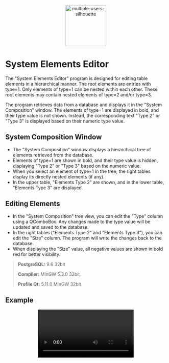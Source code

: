 
<p align="center">
  <a href="https://github.com/imitatehappiness/QtSystemElementEditor">
      <img width="128" alt="multiple-users-silhouette" src="https://cdn-icons-png.flaticon.com/512/9693/9693552.png">
  </a>
  <h3 align="center"></h3>
</p>

# System Elements Editor

The "System Elements Editor" program is designed for editing table elements in a hierarchical manner. The root elements are entries with type=1. Only elements of type=1 can be nested within each other. These root elements may contain nested elements of type=2 and/or type=3.

The program retrieves data from a database and displays it in the "System Composition" window. The elements of type=1 are displayed in bold, and their type value is not shown. Instead, the corresponding text "Type 2" or "Type 3" is displayed based on their numeric type value.

## System Composition Window

+ The "System Composition" window displays a hierarchical tree of elements retrieved from the database.
+ Elements of type=1 are shown in bold, and their type value is hidden, displaying "Type 2" or "Type 3" based on the numeric value.
+ When you select an element of type=1 in the tree, the right tables display its directly nested elements (if any).
+ In the upper table, "Elements Type 2" are shown, and in the lower table, "Elements Type 3" are displayed.

## Editing Elements

+ In the "System Composition" tree view, you can edit the "Type" column using a QComboBox. Any changes made to the type value will be updated and saved to the database.
+ In the right tables ("Elements Type 2" and "Elements Type 3"), you can edit the "Size" column. The program will write the changes back to the database.
+ When displaying the "Size" value, all negative values are shown in bold red for better visibility.

>**PostgreSQL:**  9.6 32bit
>
>**Compiler:**  MinGW 5.3.0 32bit
>
>**Profile Qt:**  5.11.0 MinGW 32bit

## Example

<div align="center">
  <video src="https://user-images.githubusercontent.com/79199956/223730727-e9d0a29d-b12b-4723-8be4-38124e3faf8d.mp4"/>
<div/>





